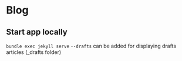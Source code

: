 # Blog

## Start app locally

 `bundle exec jekyll serve`
 `--drafts` can be added for displaying drafts articles (_drafts folder)
